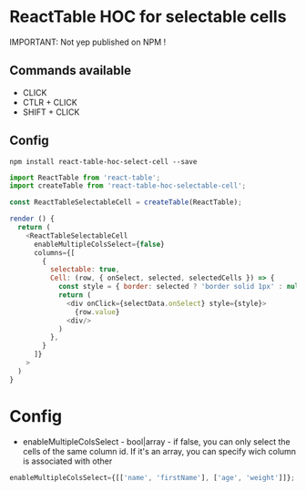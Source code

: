 ReactTable HOC for selectable cells 
===================

IMPORTANT: Not yep published on NPM !

## Commands available

* CLICK
* CTLR + CLICK
* SHIFT + CLICK

## Config

```
npm install react-table-hoc-select-cell --save
```

```js
import ReactTable from 'react-table';
import createTable from 'react-table-hoc-selectable-cell';

const ReactTableSelectableCell = createTable(ReactTable);
```

```js
render () {
  return (
    <ReactTableSelectableCell
      enableMultipleColsSelect={false}
      columns={[
        {
          selectable: true,
          Cell: (row, { onSelect, selected, selectedCells }) => {
            const style = { border: selected ? 'border solid 1px' : null };
            return (
              <div onClick={selectData.onSelect} style={style}>
                {row.value}
              <div/>
            )
          },
        }
      ]}
    >
  )
}
```

# Config
* enableMultipleColsSelect - bool|array - if false, you can only select the cells of the same column id.
If it's an array, you can specify wich column is associated with other
```js
enableMultipleColsSelect={[['name', 'firstName'], ['age', 'weight']]};
```
